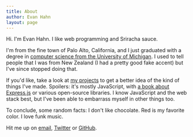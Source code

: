 ```yaml
---
title: About
author: Evan Hahn
layout: page
---
```

Hi. I'm Evan Hahn. I like web programming and Sriracha sauce.

I'm from the fine town of Palo Alto, California, and I just graduated with a degree in [computer science from the University of Michigan](http://www.eecs.umich.edu/cse/). I used to tell people that I was from New Zealand (I had a pretty good fake accent) but I've since stopped doing that.

If you'd like, take a look at [my projects](/projects) to get a better idea of the kind of things I've made. Spoilers: it's mostly JavaScript, with [a book about Express.js](http://manning.com/hahn/?a_aid=express-in-action&a_bid=fe3fcff7) or various open-source libraries. I know JavaScript and the web stack best, but I've been able to embarrass myself in other things too.

To conclude, some random facts: I don't like chocolate. Red is my favorite color. I love funk music.

Hit me up on [email](mailto:me@evanhahn.com), [Twitter](https://twitter.com/EvanHahn) or [GitHub](https://github.com/EvanHahn).
